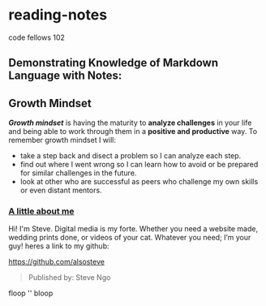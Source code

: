 # reading-notes
code fellows 102
## Demonstrating Knowledge of Markdown Language with Notes:

## Growth Mindset
__*Growth mindset*__ is having the maturity to **analyze challenges** in your life and being able to work through them in a **positive and productive** way.
To remember growth mindset I will:
- take a step back and disect a problem so I can analyze each step.
- find out where I went wrong so I can learn how to avoid or be prepared for similar challenges in the future.
- look at other who are successful as peers who challenge my own skills or even distant mentors.

### <ins> A little about me </ins>

Hi! I'm Steve. Digital media is my forte. Whether you need a website made, wedding prints done, or videos of your cat. Whatever you need;
I’m your guy! heres a link to my github: 

https://github.com/alsosteve


> Published by: Steve Ngo


floop '<addr>' bloop
  
